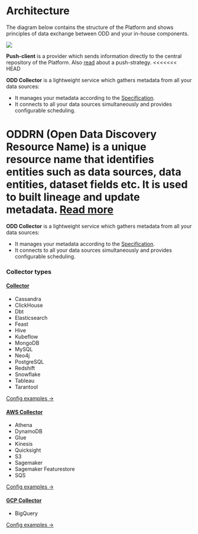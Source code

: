 # Architecture

The diagram below contains the structure of the Platform and shows principles of data exchange between ODD and your in-house components.

![](.gitbook/img/architecture\_collector.png)

**Push-client** is a provider which sends information directly to the central repository of the Platform. Also [read](https://github.com/opendatadiscovery/opendatadiscovery-specification/blob/main/specification/specification.md#push-model) about a push-strategy.
<<<<<<< HEAD

**ODD Collector** is a lightweight service which gathers metadata from all your data sources:

* It manages your metadata according to the [Specification](https://github.com/opendatadiscovery/opendatadiscovery-specification/blob/main/specification/specification.md).
* It connects to all your data sources simultaneously and provides configurable scheduling.

**ODDRN** (Open Data Discovery Resource Name) is a unique resource name that identifies entities such as data sources, data entities, dataset fields etc. It is used to built lineage and update metadata. [Read more](ingestion/oddrn.md)
=======

**ODD Collector** is a lightweight service which gathers metadata from all your data sources: 
* It manages your metadata according to the [Specification](https://github.com/opendatadiscovery/opendatadiscovery-specification/blob/main/specification/specification.md).
* It connects to all your data sources simultaneously and provides configurable scheduling.

### Collector types 
#### [Collector](https://github.com/opendatadiscovery/odd-collector)
* Cassandra
* ClickHouse
* Dbt
* Elasticsearch
* Feast
* Hive
* Kubeflow
* MongoDB
* MySQL
* Neo4j
* PostgreSQL
* Redshift
* Snowflake
* Tableau
* Tarantool

[Config examples →](https://github.com/opendatadiscovery/odd-collector/tree/main/config_examples)

#### [AWS Collector](https://github.com/opendatadiscovery/odd-collector-aws)
* Athena
* DynamoDB
* Glue
* Kinesis
* Quicksight
* S3
* Sagemaker
* Sagemaker Featurestore
* SQS

[Config examples →](https://github.com/opendatadiscovery/odd-collector-aws/tree/main/config_examples)

#### [GCP Collector](https://github.com/opendatadiscovery/odd-collector-gcp)
* BigQuery

[Config examples →](https://github.com/opendatadiscovery/odd-collector-gcp#config-example)
<!---
## Collector vs Adapters
A previous version of Platform architecture was based on adapters. This approach required to connect new adapter to each data source. Now you can install one Collector and ingest data from all your sources.
### Deprecated Adapters
> :exclamation: To use all features and recent updates of the Platform, we recommend you to install the Collector.

Here is a list of deprecated adapters:
* Glue
* DynamoDB
* S3
* PostgreSQL
* MySQL
* Redshift
* ClickHouse
* Quicksight
>>>>>>> 84683c91ce4f2a1079bf5a10e7733b7ff0cd19d5
